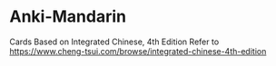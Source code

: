 # Anki-Mandarin
Cards Based on Integrated Chinese, 4th Edition
Refer to https://www.cheng-tsui.com/browse/integrated-chinese-4th-edition
